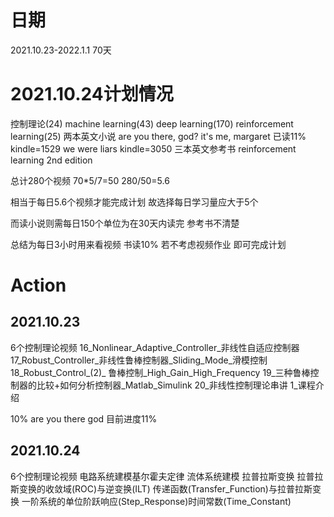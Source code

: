 # 日期
2021.10.23-2022.1.1
70天

# 2021.10.24计划情况
控制理论(24)
machine learning(43)
deep learning(170)
reinforcement learning(25)
两本英文小说
are you there, god? it's me, margaret 已读11%
kindle=1529
we were liars
kindle=3050
三本英文参考书
reinforcement learning 2nd edition

总计280个视频
70*5/7=50
280/50=5.6

相当于每日5.6个视频才能完成计划
故选择每日学习量应大于5个

而读小说则需每日150个单位为在30天内读完
参考书不清楚

总结为每日3小时用来看视频
书读10%
若不考虑视频作业
即可完成计划

# Action
## 2021.10.23
6个控制理论视频
16_Nonlinear_Adaptive_Controller_非线性自适应控制器
17_Robust_Controller_非线性鲁棒控制器_Sliding_Mode_滑模控制
18_Robust_Control_(2)_ 鲁棒控制_High_Gain_High_Frequency
19_三种鲁棒控制器的比较+如何分析控制器_Matlab_Simulink
20_非线性控制理论串讲
1_课程介绍

10% are you there god
目前进度11%

## 2021.10.24

6个控制理论视频
电路系统建模基尔霍夫定律
流体系统建模
拉普拉斯变换
拉普拉斯变换的收敛域(ROC)与逆变换(ILT)
传递函数(Transfer_Function)与拉普拉斯变换
一阶系统的单位阶跃响应(Step_Response)时间常数(Time_Constant)